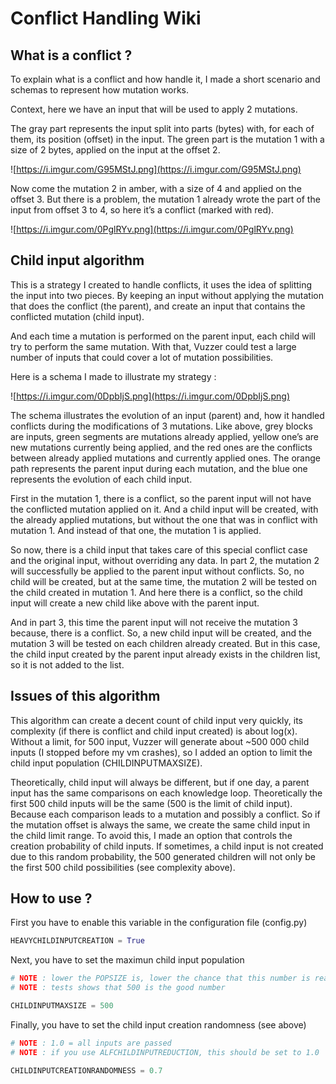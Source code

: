 # Conflict Handling Wiki

## What is a conflict ?

To explain what is a conflict and how handle it, I made a short scenario and schemas to represent how mutation works.

Context, here we have an input that will be used to apply 2 mutations.

The gray part represents the input split into parts (bytes) with, for each of them, its position (offset) in the input. The green part is the mutation 1 with a size of 2 bytes, applied on the input at the offset 2. 

![https://i.imgur.com/G95MStJ.png](https://i.imgur.com/G95MStJ.png)

Now come the mutation 2 in amber, with a size of 4 and applied on the offset 3. But there is a problem, the mutation 1 already wrote the part of the input from offset 3 to 4, so here it’s a conflict (marked with red).

![https://i.imgur.com/0PglRYv.png](https://i.imgur.com/0PglRYv.png)

## Child input algorithm 

This is a strategy I created to handle conflicts, it uses the idea of splitting the input into two pieces. By keeping an input without applying the mutation that does the conflict (the parent), and create an input that contains the conflicted mutation (child input).

And each time a mutation is performed on the parent input, each child will try to perform the same mutation. With that, Vuzzer could test a large number of inputs that could cover a lot of mutation possibilities. 

Here is a schema I made to illustrate my strategy :

![https://i.imgur.com/0DpbIjS.png](https://i.imgur.com/0DpbIjS.png)

The schema illustrates the evolution of an input (parent) and, how it handled conflicts during the modifications of 3 mutations.
Like above, grey blocks are inputs, green segments are mutations already applied, yellow one’s are new mutations currently being applied, and the red ones are the conflicts between already applied mutations and currently applied ones.
The orange path represents the parent input during each mutation, and the blue one represents the evolution of each child input.

First in the mutation 1, there is a conflict, so the parent input will not have the conflicted mutation applied on it. And a child input will be created, with the already applied mutations, but without the one that was in conflict with mutation 1. And instead of that one, the mutation 1 is applied.

So now, there is a child input that takes care of this special conflict case and the original input, without overriding any data.
In part 2, the mutation 2 will successfully be applied to the parent input without conflicts. So, no child will be created, but at the same time, the mutation 2 will be tested on the child created in mutation 1. And here there is a conflict, so the child input will create a new child like above with the parent input.

And in part 3, this time the parent input will not receive the mutation 3 because, there is a conflict. So, a new child input will be created, and the mutation 3 will be tested on each children already created. But in this case, the child input created by the parent input already exists in the children list, so it is not added to the list.  

## Issues of this algorithm

This algorithm can create a decent count of child input very quickly, its complexity (if there is conflict and child input created) is about log(x). Without a limit, for 500 input, Vuzzer will generate about ~500 000 child inputs (I stopped before my vm crashes), so I added an option to limit the child input population (CHILDINPUTMAXSIZE).

Theoretically, child input will always be different, but if one day, a parent input has the same comparisons on each knowledge loop. Theoretically the first 500 child inputs will be the same (500 is the limit of child input). Because each comparison leads to a mutation and possibly a conflict. So if the mutation offset is always the same, we create the same child input in the child limit range. To avoid this, I made an option that controls the creation probability of child inputs. If sometimes, a child input is not created due to this random probability, the 500 generated children will not only be the first 500 child possibilities (see complexity above).

## How to use ?

First you have to enable this variable in the configuration file (config.py)

```python
HEAVYCHILDINPUTCREATION = True
```    

Next, you have to set the maximun child input population

```python
# NOTE : lower the POPSIZE is, lower the chance that this number is reached is
# NOTE : tests shows that 500 is the good number

CHILDINPUTMAXSIZE = 500
```  

Finally, you have to set the child input creation randomness (see above)

```python
# NOTE : 1.0 = all inputs are passed
# NOTE : if you use ALFCHILDINPUTREDUCTION, this should be set to 1.0

CHILDINPUTCREATIONRANDOMNESS = 0.7
```
